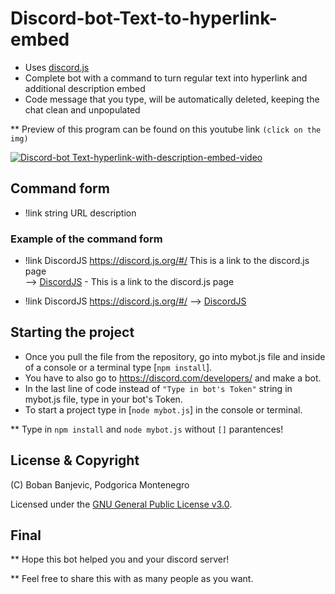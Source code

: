# Discord-bot-Text-to-hyperlink-embed

* Uses [discord.js](https://discord.js.org/#/)
* Complete bot with a command to turn regular text into hyperlink and additional description embed
* Code message that you type, will be automatically deleted,
keeping the chat clean and unpopulated

** Preview of this program can be found on this youtube link `(click on the img)`

[![Discord-bot Text-hyperlink-with-description-embed-video](DrexxBot\node_modules\tumb.png)](https://youtu.be/KJ-WFbjkQmo)


## Command form


* !link string URL description

### Example of the command form

* !link DiscordJS https://discord.js.org/#/ This is a link to the discord.js page  
-->  [DiscordJS](https://discord.js.org/#/) - This is a link to the discord.js page

* !link DiscordJS https://discord.js.org/#/
--> [DiscordJS](https://discord.js.org/#/)



## Starting the project

* Once you pull the file from the repository, go into mybot.js file and inside of a console or a terminal type [`npm install`].
* You have to also go to https://discord.com/developers/ and make a bot.
* In the last line of code instead of `"Type in bot's Token"` string in mybot.js file, type in your bot's Token.
* To start a project type in [`node mybot.js`] in the console or terminal.

** Type in `npm install` and `node mybot.js` without `[]` parantences!


## License & Copyright

(C) Boban Banjevic, Podgorica Montenegro

Licensed under the [GNU General Public License v3.0](LICENSE).

## Final

** Hope this bot helped you and your discord server!


** Feel free to share this with as many people as you want.
